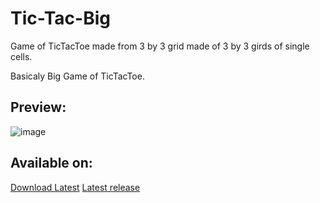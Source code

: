 # Tic-Tac-Big
<p>
  Game of TicTacToe made from 3 by 3 grid made of 3 by 3 girds of single cells.   
</p> <p>
  Basicaly Big Game of TicTacToe. 
</p>

## Preview:
![image](https://github.com/Y0hn/Tic-Tac-Big/assets/101512527/acf5d2b0-5193-45c4-895d-e5348a06c11d)

## Available on:
<p>
  <a href = "https://github.com/Y0hn/Tic-Tac-Big/releases/download/1.0/Tic-Tac-Big.exe">Download Latest</a>
  <a href = "https://github.com/Y0hn/Tic-Tac-Big/releases/latest">Latest release</a>
</p>
